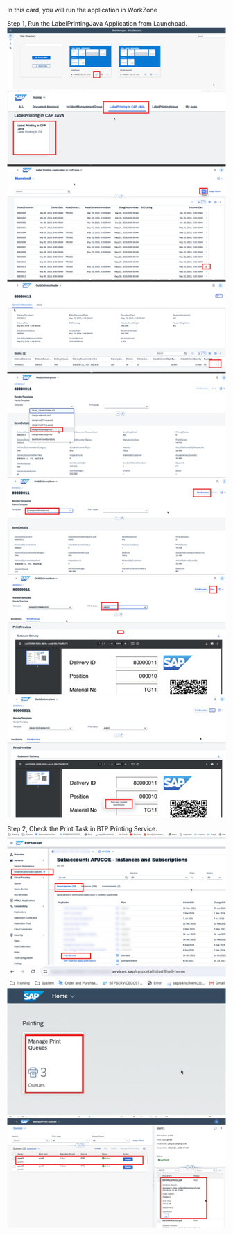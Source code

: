 In this card, you will run the application in WorkZone



Step 1, Run the LabelPrintingJava Application from Launchpad.
![alt text](image-22.png)
![alt text](image-71.png)
![alt text](image-72.png)
![alt text](image-73.png)
![alt text](image-74.png)
![alt text](image-75.png)
![alt text](image-76.png)
![alt text](image-77.png)


Step 2, Check the Print Task in BTP Printing Service.
![alt text](image-30.png)
![alt text](image-31.png)
![alt text](image-78.png)

